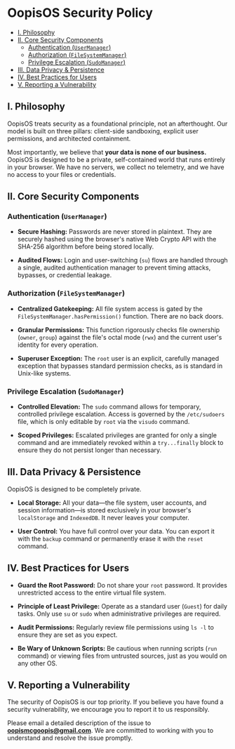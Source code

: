 # OopisOS Security Policy

- [I. Philosophy](#i-philosophy)
- [II. Core Security Components](#ii-core-security-components)
  - [Authentication (`UserManager`)](#ii-core-security-components-authentication-usermanager)
  - [Authorization (`FileSystemManager`)](#ii-core-security-components-authorization-filesystemmanager)
  - [Privilege Escalation (`SudoManager`)](#ii-core-security-components-privilege-escalation-sudomanager)
- [III. Data Privacy & Persistence](#iii-data-privacy--persistence)
- [IV. Best Practices for Users](#iv-best-practices-for-users)
- [V. Reporting a Vulnerability](#v-reporting-a-vulnerability)

## I. Philosophy

OopisOS treats security as a foundational principle, not an afterthought. Our model is built on three pillars: client-side sandboxing, explicit user permissions, and architected containment.

Most importantly, we believe that **your data is none of our business.** OopisOS is designed to be a private, self-contained world that runs entirely in your browser. We have no servers, we collect no telemetry, and we have no access to your files or credentials.

## II. Core Security Components

### Authentication (`UserManager`)

- **Secure Hashing:** Passwords are never stored in plaintext. They are securely hashed using the browser's native Web Crypto API with the SHA-256 algorithm before being stored locally.

- **Audited Flows:** Login and user-switching (`su`) flows are handled through a single, audited authentication manager to prevent timing attacks, bypasses, or credential leakage.


### Authorization (`FileSystemManager`)

- **Centralized Gatekeeping:** All file system access is gated by the `FileSystemManager.hasPermission()` function. There are no back doors.

- **Granular Permissions:** This function rigorously checks file ownership (`owner`, `group`) against the file's octal mode (`rwx`) and the current user's identity for every operation.

- **Superuser Exception:** The `root` user is an explicit, carefully managed exception that bypasses standard permission checks, as is standard in Unix-like systems.


### Privilege Escalation (`SudoManager`)

- **Controlled Elevation:** The `sudo` command allows for temporary, controlled privilege escalation. Access is governed by the `/etc/sudoers` file, which is only editable by `root` via the `visudo` command.

- **Scoped Privileges:** Escalated privileges are granted for only a single command and are immediately revoked within a `try...finally` block to ensure they do not persist longer than necessary.


## III. Data Privacy & Persistence

OopisOS is designed to be completely private.

- **Local Storage:** All your data—the file system, user accounts, and session information—is stored exclusively in your browser's `localStorage` and `IndexedDB`. It never leaves your computer.

- **User Control:** You have full control over your data. You can export it with the `backup` command or permanently erase it with the `reset` command.


## IV. Best Practices for Users

- **Guard the Root Password:** Do not share your `root` password. It provides unrestricted access to the entire virtual file system.

- **Principle of Least Privilege:** Operate as a standard user (`Guest`) for daily tasks. Only use `su` or `sudo` when administrative privileges are required.

- **Audit Permissions:** Regularly review file permissions using `ls -l` to ensure they are set as you expect.

- **Be Wary of Unknown Scripts:** Be cautious when running scripts (`run` command) or viewing files from untrusted sources, just as you would on any other OS.


## V. Reporting a Vulnerability

The security of OopisOS is our top priority. If you believe you have found a security vulnerability, we encourage you to report it to us responsibly.

Please email a detailed description of the issue to **oopismcgoopis@gmail.com**. We are committed to working with you to understand and resolve the issue promptly.